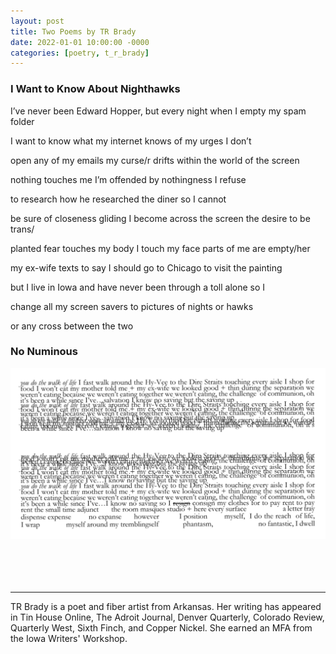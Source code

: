 ```yaml
---
layout: post
title: Two Poems by TR Brady
date: 2022-01-01 10:00:00 -0000
categories: [poetry, t_r_brady]
---
```

<div class="poem">
<h3>I Want to Know About Nighthawks</h3>
I’ve never been Edward Hopper,           but every night               when I empty my spam folder 

I want to know             what my internet knows              of my urges       I don’t 

open any of my emails                            my curse/r drifts             within the world of the screen 

nothing touches me                  I’m offended                    by nothingness                I refuse 

to research how he researched the diner            so I cannot 

be sure of closeness       gliding I            become             across the screen the desire to be trans/ 

planted             fear touches my body    I touch my face             parts of me are empty/her 

my ex-wife        texts to say I should go                           to Chicago to visit the painting 

but I live in Iowa          and have never been      through a toll    alone                 so I 

change all my screen   savers to pictures            of nights              or hawks 

or any cross between the two

 
<h3>No Numinous</h3>
<img src="/images/TR_Brady_crop1.png">
</div>
<br><br>
<br><br>
<hr>
TR Brady is a poet and fiber artist from Arkansas. Her writing has appeared in Tin House Online, The Adroit Journal, Denver Quarterly, Colorado Review, Quarterly West, Sixth Finch, and Copper Nickel. She earned an MFA from the Iowa Writers' Workshop.

